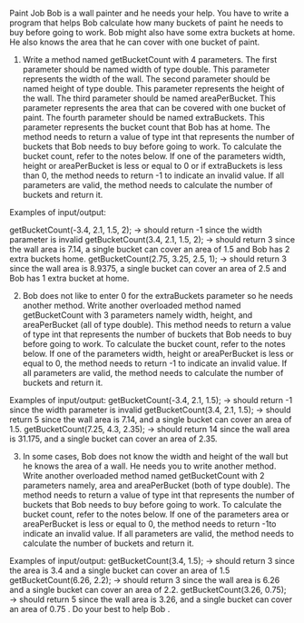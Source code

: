 Paint Job
Bob is a wall painter and he needs your help. You have to write a program that helps Bob calculate how many buckets of paint he needs to buy before going to work. Bob might also have some extra buckets at home. He also knows the area that he can cover with one bucket of paint.

1. Write a method named getBucketCount with 4 parameters. The first parameter should be named width of type double. This parameter represents the width of the wall.
The second parameter should be named height of type double. This parameter represents the height of the wall.
The third parameter should be named areaPerBucket. This parameter represents the area that can be covered with one bucket of paint.
The fourth parameter should be named extraBuckets. This parameter represents the bucket count that Bob has at home.
The method needs to return a value of type int that represents the number of buckets that Bob needs to buy before going to work. To calculate the bucket count, refer to the notes below.
If one of the parameters width, height or areaPerBucket is less or equal to 0 or if extraBuckets is less than 0, the method needs to return -1 to indicate an invalid value.
If all parameters are valid, the method needs to calculate the number of buckets and return it.



Examples of input/output: 

getBucketCount(-3.4, 2.1, 1.5, 2); → should return -1 since the width parameter is invalid
getBucketCount(3.4, 2.1, 1.5, 2); → should return 3 since the wall area is 7.14, a single bucket can cover an area of 1.5 and Bob has 2 extra buckets home.
getBucketCount(2.75, 3.25, 2.5, 1); → should return 3 since the wall area is 8.9375, a single bucket can cover an area of 2.5 and Bob has 1 extra bucket at home.





2. Bob does not like to enter 0 for the extraBuckets parameter so he needs another method.
Write another overloaded method named getBucketCount with 3 parameters namely width, height, and areaPerBucket (all of type double).
This method needs to return a value of type int that represents the number of buckets that Bob needs to buy before going to work. To calculate the bucket count, refer to the notes below.
If one of the parameters width, height or areaPerBucket is less or equal to 0, the method needs to return -1 to indicate an invalid value.
If all parameters are valid, the method needs to calculate the number of buckets and return it.



Examples of input/output: 
getBucketCount(-3.4, 2.1, 1.5); → should return -1 since the width parameter is invalid
getBucketCount(3.4, 2.1, 1.5); → should return 5 since the wall area is 7.14, and a single bucket can cover an area of 1.5.
getBucketCount(7.25, 4.3, 2.35); → should return 14 since the wall area is 31.175, and a single bucket can cover an area of 2.35.



3. In some cases, Bob does not know the width and height of the wall but he knows the area of a wall. He needs you to write another method.
Write another overloaded method named getBucketCount with 2 parameters namely, area and areaPerBucket (both of type double).
The method needs to return a value of type int that represents the number of buckets that Bob needs to buy before going to work. To calculate the bucket count, refer to the notes below.
If one of the parameters area or areaPerBucket is less or equal to 0, the method needs to return -1to indicate an invalid value.
If all parameters are valid, the method needs to calculate the number of buckets and return it.



Examples of input/output: 
getBucketCount(3.4, 1.5); → should return 3 since the area is 3.4 and a single bucket can cover an area of 1.5
getBucketCount(6.26, 2.2); → should return 3 since the wall area is 6.26 and a single bucket can cover an area of 2.2.
getBucketCount(3.26, 0.75); → should return 5 since the wall area is 3.26, and a single bucket can cover an area of 0.75 .
Do your best to help Bob .
